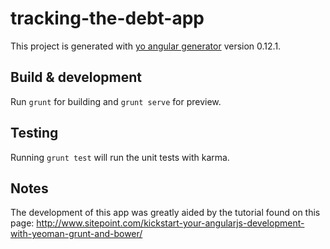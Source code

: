 # tracking-the-debt-app

This project is generated with [yo angular generator](https://github.com/yeoman/generator-angular)
version 0.12.1.

## Build & development

Run `grunt` for building and `grunt serve` for preview.

## Testing

Running `grunt test` will run the unit tests with karma.

## Notes

The development of this app was greatly aided by the tutorial found on this page: http://www.sitepoint.com/kickstart-your-angularjs-development-with-yeoman-grunt-and-bower/
